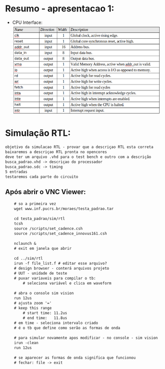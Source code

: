 # Resumo - apresentacao 1:
- CPU Interface:
![CPU Interface](./img/CPU-core-interface-ports.png)

# Simulação RTL:

    objetivo da simulacao RTL - provar que a descriçao RTL esta correta
    baixaremos a descriçao RTL pronta no opencores
    deve ter um arquivo .vhd para o test bench e outro com a descrição
    busca_padrao.vhd -> descriçao do processador
    busca_padrao.sdc -> timing
    5 entradas
    testaremos cada parte do circuito

## Após abrir o VNC Viewer:

~~~shell
    # so a primeira vez
    wget www.inf.pucrs.br/moraes/testa_padrao.tar

    cd testa_padrao/sim/rtl
    tcsh
    source /scripts/set_cadence.csh
    source /scripts/set_cadence_innovus161.csh

    nclaunch &
    # exit em janela que abrir

    cd ../sim/rtl
    irun -f file_list.f # editar esse arquivo?
    # design browser - conterá arquivos projeto
    # UUT - unidade de teste
    # puxar variaveis para compilar o tb:
        # seleciona variável e clica em waveform

    # abra o console sim vision
    run 12us
    # ajusta zoom '='
    # keep this range
        # start time: 11.2us
        # end time:   11.8us
    # em time - seleciona intervalo criado
    # é o tb que define como serão as formas de onda

    # para simular novamente apos modificar - no console - sim vision
    irun -clean
    run 12us

    # se aparecer as formas de onda significa que funcionou
    # fechar: file -> exit
~~~






